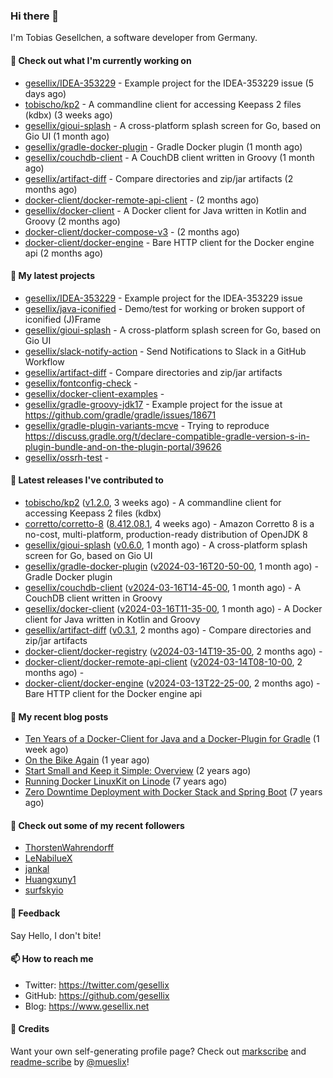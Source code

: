 ### Hi there 👋

I'm Tobias Gesellchen, a software developer from Germany.

#### 👷 Check out what I'm currently working on

- [gesellix/IDEA-353229](https://github.com/gesellix/IDEA-353229) - Example project for the IDEA-353229 issue (5 days ago)
- [tobischo/kp2](https://github.com/tobischo/kp2) - A commandline client for accessing Keepass 2 files (kdbx) (3 weeks ago)
- [gesellix/gioui-splash](https://github.com/gesellix/gioui-splash) - A cross-platform splash screen for Go, based on Gio UI (1 month ago)
- [gesellix/gradle-docker-plugin](https://github.com/gesellix/gradle-docker-plugin) - Gradle Docker plugin (1 month ago)
- [gesellix/couchdb-client](https://github.com/gesellix/couchdb-client) - A CouchDB client written in Groovy (1 month ago)
- [gesellix/artifact-diff](https://github.com/gesellix/artifact-diff) - Compare directories and zip/jar artifacts (2 months ago)
- [docker-client/docker-remote-api-client](https://github.com/docker-client/docker-remote-api-client) -  (2 months ago)
- [gesellix/docker-client](https://github.com/gesellix/docker-client) - A Docker client for Java written in Kotlin and Groovy (2 months ago)
- [docker-client/docker-compose-v3](https://github.com/docker-client/docker-compose-v3) -  (2 months ago)
- [docker-client/docker-engine](https://github.com/docker-client/docker-engine) - Bare HTTP client for the Docker engine api (2 months ago)

#### 🌱 My latest projects

- [gesellix/IDEA-353229](https://github.com/gesellix/IDEA-353229) - Example project for the IDEA-353229 issue
- [gesellix/java-iconified](https://github.com/gesellix/java-iconified) - Demo/test for working or broken support of iconified (J)Frame
- [gesellix/gioui-splash](https://github.com/gesellix/gioui-splash) - A cross-platform splash screen for Go, based on Gio UI
- [gesellix/slack-notify-action](https://github.com/gesellix/slack-notify-action) - Send Notifications to Slack in a GitHub Workflow
- [gesellix/artifact-diff](https://github.com/gesellix/artifact-diff) - Compare directories and zip/jar artifacts
- [gesellix/fontconfig-check](https://github.com/gesellix/fontconfig-check) - 
- [gesellix/docker-client-examples](https://github.com/gesellix/docker-client-examples) - 
- [gesellix/gradle-groovy-jdk17](https://github.com/gesellix/gradle-groovy-jdk17) - Example project for the issue at https://github.com/gradle/gradle/issues/18671
- [gesellix/gradle-plugin-variants-mcve](https://github.com/gesellix/gradle-plugin-variants-mcve) - Trying to reproduce https://discuss.gradle.org/t/declare-compatible-gradle-version-s-in-plugin-bundle-and-on-the-plugin-portal/39626
- [gesellix/ossrh-test](https://github.com/gesellix/ossrh-test) - 

#### 🔭 Latest releases I've contributed to

- [tobischo/kp2](https://github.com/tobischo/kp2) ([v1.2.0](https://github.com/tobischo/kp2/releases/tag/v1.2.0), 3 weeks ago) - A commandline client for accessing Keepass 2 files (kdbx)
- [corretto/corretto-8](https://github.com/corretto/corretto-8) ([8.412.08.1](https://github.com/corretto/corretto-8/releases/tag/8.412.08.1), 4 weeks ago) - Amazon Corretto 8 is a no-cost, multi-platform, production-ready distribution of OpenJDK 8
- [gesellix/gioui-splash](https://github.com/gesellix/gioui-splash) ([v0.6.0](https://github.com/gesellix/gioui-splash/releases/tag/v0.6.0), 1 month ago) - A cross-platform splash screen for Go, based on Gio UI
- [gesellix/gradle-docker-plugin](https://github.com/gesellix/gradle-docker-plugin) ([v2024-03-16T20-50-00](https://github.com/gesellix/gradle-docker-plugin/releases/tag/v2024-03-16T20-50-00), 1 month ago) - Gradle Docker plugin
- [gesellix/couchdb-client](https://github.com/gesellix/couchdb-client) ([v2024-03-16T14-45-00](https://github.com/gesellix/couchdb-client/releases/tag/v2024-03-16T14-45-00), 1 month ago) - A CouchDB client written in Groovy
- [gesellix/docker-client](https://github.com/gesellix/docker-client) ([v2024-03-16T11-35-00](https://github.com/gesellix/docker-client/releases/tag/v2024-03-16T11-35-00), 1 month ago) - A Docker client for Java written in Kotlin and Groovy
- [gesellix/artifact-diff](https://github.com/gesellix/artifact-diff) ([v0.3.1](https://github.com/gesellix/artifact-diff/releases/tag/v0.3.1), 2 months ago) - Compare directories and zip/jar artifacts
- [docker-client/docker-registry](https://github.com/docker-client/docker-registry) ([v2024-03-14T19-35-00](https://github.com/docker-client/docker-registry/releases/tag/v2024-03-14T19-35-00), 2 months ago) - 
- [docker-client/docker-remote-api-client](https://github.com/docker-client/docker-remote-api-client) ([v2024-03-14T08-10-00](https://github.com/docker-client/docker-remote-api-client/releases/tag/v2024-03-14T08-10-00), 2 months ago) - 
- [docker-client/docker-engine](https://github.com/docker-client/docker-engine) ([v2024-03-13T22-25-00](https://github.com/docker-client/docker-engine/releases/tag/v2024-03-13T22-25-00), 2 months ago) - Bare HTTP client for the Docker engine api

#### 📜 My recent blog posts

- [Ten Years of a Docker-Client for Java and a Docker-Plugin for Gradle](https://www.gesellix.net/posts/ten-years-docker-client-and-gradle-plugin/) (1 week ago)
- [On the Bike Again](https://www.gesellix.net/posts/on-the-bike-again/) (1 year ago)
- [Start Small and Keep it Simple: Overview](https://www.gesellix.net/posts/start-small-keep-it-simple--overview/) (2 years ago)
- [Running Docker LinuxKit on Linode](https://www.gesellix.net/posts/running-docker-linuxkit-on-linode/) (7 years ago)
- [Zero Downtime Deployment with Docker Stack and Spring Boot](https://www.gesellix.net/posts/zero-downtime-deployment-with-docker-stack-and-spring-boot/) (7 years ago)



#### 👯 Check out some of my recent followers

- [ThorstenWahrendorff](https://github.com/ThorstenWahrendorff)
- [LeNabilueX](https://github.com/LeNabilueX)
- [jankal](https://github.com/jankal)
- [Huangxuny1](https://github.com/Huangxuny1)
- [surfskyio](https://github.com/surfskyio)

#### 💬 Feedback

Say Hello, I don't bite!

#### 📫 How to reach me

- Twitter: https://twitter.com/gesellix
- GitHub: https://github.com/gesellix
- Blog: https://www.gesellix.net

#### 🙇 Credits

Want your own self-generating profile page? Check out [markscribe](https://github.com/muesli/markscribe)
and [readme-scribe](https://github.com/muesli/readme-scribe) by [@mueslix](https://twitter.com/mueslix)!

